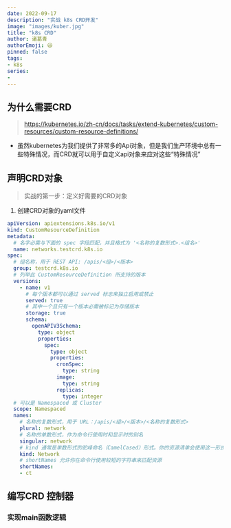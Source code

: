 ```yaml
---
date: 2022-09-17
description: "实战 k8s CRD开发"
image: "images/kuber.jpg"
title: "k8s CRD"
author: 诸葛青
authorEmoji: 😃
pinned: false
tags:
- k8s
series:
- 
---
```


## 为什么需要CRD
> https://kubernetes.io/zh-cn/docs/tasks/extend-kubernetes/custom-resources/custom-resource-definitions/
* 虽然kubernetes为我们提供了非常多的Api对象，但是我们生产环境中总有一些特殊情况，而CRD就可以用于自定义api对象来应对这些“特殊情况”


## 声明CRD对象
> 实战的第一步：定义好需要的CRD对象
1. 创建CRD对象的yaml文件
```yaml:crd.yaml
apiVersion: apiextensions.k8s.io/v1
kind: CustomResourceDefinition
metadata:
  # 名字必需与下面的 spec 字段匹配，并且格式为 '<名称的复数形式>.<组名>'
  name: networks.testcrd.k8s.io
spec:
  # 组名称，用于 REST API: /apis/<组>/<版本>
  group: testcrd.k8s.io
  # 列举此 CustomResourceDefinition 所支持的版本
  versions:
    - name: v1
      # 每个版本都可以通过 served 标志来独立启用或禁止
      served: true
      # 其中一个且只有一个版本必需被标记为存储版本
      storage: true
      schema:
        openAPIV3Schema:
          type: object
          properties:
            spec:
              type: object
              properties:
                cronSpec:
                  type: string
                image:
                  type: string
                replicas:
                  type: integer
  # 可以是 Namespaced 或 Cluster
  scope: Namespaced
  names:
    # 名称的复数形式，用于 URL：/apis/<组>/<版本>/<名称的复数形式>
    plural: network
    # 名称的单数形式，作为命令行使用时和显示时的别名
    singular: network
    # kind 通常是单数形式的驼峰命名（CamelCased）形式。你的资源清单会使用这一形式。
    kind: Network
    # shortNames 允许你在命令行使用较短的字符串来匹配资源
    shortNames:
    - ct
```


## 编写CRD 控制器

### 实现main函数逻辑
